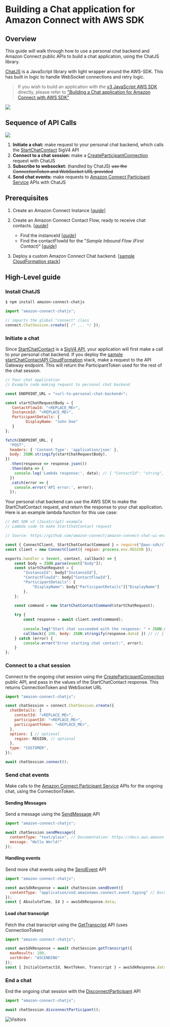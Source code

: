 # Building a Chat application for Amazon Connect with AWS SDK

## Overview

This guide will walk through how to use a personal chat backend and Amazon Connect public APIs to build a chat application, using the ChatJS library.

[ChatJS](https://www.npmjs.com/package/amazon-connect-chatjs) is a JavaScript library with light wrapper around the AWS-SDK. This has built in logic to handle WebSocket connections and retry logic.

> If you wish to build an application with the [v3 JavaScript AWS SDK](https://docs.aws.amazon.com/AWSJavaScriptSDK/v3/latest/Package/-aws-sdk-client-connectparticipant/) directly, please refer to ["Building a Chat application for Amazon Connect with AWS SDK"](https://github.com/spenlep-amzn/amazon-connect-chat-application-aws-sdk-guide)

![](./chat-application-architecture.png)

## Sequence of API Calls

![](./chat-application-api-calls.png)

1. **Initiate a chat:** make request to your personal chat backend, which calls the [StartChatContact](https://docs.aws.amazon.com/connect/latest/APIReference/API_StartChatContact.html) SigV4 API
2. **Connect to a chat session:** make a [CreateParticipantConnection](https://docs.aws.amazon.com/connect-participant/latest/APIReference/API_CreateParticipantConnection.html) request with ChatJS
3. **Subscribe to websocket:** (handled by ChatJS) ~~use the ConnectionToken and WebSocket URL provided~~
4. **Send chat events:** make requests to [Amazon Connect Participant Service](https://docs.aws.amazon.com/connect-participant/latest/APIReference/API_Operations.html) APIs with ChatJS

## Prerequisites

1. Create an Amazon Connect Instance [[_guide_](https://docs.aws.amazon.com/connect/latest/adminguide/amazon-connect-instances.html)]
2. Create an Amazon Connect Contact Flow, ready to receive chat contacts. [[_guide_](https://docs.aws.amazon.com/connect/latest/adminguide/chat.html)]

    * Find the instanceId [[_guide_](https://docs.aws.amazon.com/connect/latest/adminguide/find-instance-arn.html)]
    * Find the contactFlowId for the "_Sample Inbound Flow (First Contact)_“ [[_guide_](https://docs.aws.amazon.com/connect/latest/adminguide/find-contact-flow-id.html)]

1. Deploy a custom Amazon Connect Chat backend. [[sample CloudFormation stack](https://github.com/amazon-connect/amazon-connect-chat-ui-examples/tree/master/cloudformationTemplates/startChatContactAPI)]

## High-Level guide

### Install ChatJS

```sh
$ npm install amazon-connect-chatjs
```

```js
import "amazon-connect-chatjs"; 

// imports the global "connect" class
connect.ChatSession.create({ /* ... */ });
```

### Initiate a chat

Since [StartChatContact](https://docs.aws.amazon.com/connect/latest/APIReference/API_StartChatContact.html) is a [SigV4 API](https://docs.aws.amazon.com/IAM/latest/UserGuide/reference_aws-signing.html), your application will first make a call to your personal chat backend. If you deploy the [sample startChatContactAPI CloudFormation](https://github.com/amazon-connect/amazon-connect-chat-ui-examples/tree/master/cloudformationTemplates/startChatContactAPI) stack, make a request to the API Gateway endpoint. This will return the ParticipantToken used for the rest of the chat session. 

```js
// Your chat application
// Example code making request to personal chat backend

const ENDPOINT_URL = "<url-to-personal-chat-backend>";

const startChatRequestBody = {
   ContactFlowId: "<REPLACE_ME>",
   InstanceId: "<REPLACE_ME>",
   ParticipantDetails: {
         DisplayName: "John Doe"
   }
};

fetch(ENDPOINT_URL, {
  "POST",
  headers: { 'Content-Type': 'application/json' },
  body: JSON.stringify(startChatRequestBody), 
})
  .then(response => response.json())
  .then(data => {
    console.log('Lambda response:', data); // { "ContactId": "string", "ContinuedFromContactId": "string", "ParticipantId": "string", "ParticipantToken": "string" }
  })
  .catch(error => {
    console.error('API error:', error);
  });
```

Your personal chat backend can use the AWS SDK to make the StartChatContact request, and return the response to your chat application. Here is an example lambda function for this use case:

```js
// AWS SDK v3 (JavaScript) example
// Lambda code to make StartChatContact request

// Source: https://github.com/amazon-connect/amazon-connect-chat-ui-examples/blob/master/cloudformationTemplates/startChatContactAPI/js/startChatContact.js

const { ConnectClient, StartChatContactCommand } = require("@aws-sdk/client-connect");
const client = new ConnectClient({ region: process.env.REGION });

exports.handler = (event, context, callback) => {
    const body = JSON.parse(event["body"]);
    const startChatRequest = {
        "InstanceId": body["InstanceId"],
        "ContactFlowId": body["ContactFlowId"],
        "ParticipantDetails": {
            "DisplayName": body["ParticipantDetails"]["DisplayName"]
        },
    };
 
    const command = new StartChatContactCommand(startChatRequest);

    try {
        const response = await client.send(command);
        
        console.log("Start chat succeeded with the response: " + JSON.stringify(response.data));
        callback({ 200, body: JSON.stringify(response.data) }) // // { "ContactId": "string", "ContinuedFromContactId": "string", "ParticipantId": "string", "ParticipantToken": "string" }
    } catch (error) {
        console.error("Error starting chat contact:", error);
    }
};
```

### Connect to a chat session

Connect to the ongoing chat session using the [CreateParticipantConnection](https://docs.aws.amazon.com/connect-participant/latest/APIReference/API_CreateParticipantConnection.html) public API, and pass in the values of the StartChatContact response. This returns ConnectionToken and WebSocket URL

```js
import "amazon-connect-chatjs"; 

const chatSession = connect.ChatSession.create({
  chatDetails: { 
    contactId: "<REPLACE_ME>",
    participantId: "<REPLACE_ME>",
    participantToken: "<REPLACE_ME>",
  },
  options: { // optional
    region: REGION, // optional
  },
  type: "CUSTOMER", 
});

await chatSession.connect();
```

### Send chat events

Make calls to the [Amazon Connect Participant Service](https://docs.aws.amazon.com/connect-participant/latest/APIReference/API_Operations.html) APIs for the ongoing chat, using the ConnectionToken.

####  Sending Messages

Send a message using the [SendMessage](https://docs.aws.amazon.com/connect-participant/latest/APIReference/API_SendMessage.html) API

```js
import "amazon-connect-chatjs";

await chatSession.sendMessage({
  contentType: "text/plain", // Documentation: https://docs.aws.amazon.com/connect-participant/latest/APIReference/API_SendMessage.html#connectparticipant-SendMessage-request-ContentType
  message: "Hello World!"
});
```

####  Handling events

Send more chat events using the [SendEvent](https://docs.aws.amazon.com/connect-participant/latest/APIReference/API_SendEvent.html) API

```js
import "amazon-connect-chatjs";

const awsSdkResponse = await chatSession.sendEvent({
  contentType: "application/vnd.amazonaws.connect.event.typing" // Documentation: https://docs.aws.amazon.com/connect-participant/latest/APIReference/API_SendEvent.html#connectparticipant-SendEvent-request-ContentType
});
const { AbsoluteTime, Id } = awsSdkResponse.data;
```

#### Load chat transcript

Fetch the chat transcript using the [GetTranscript](https://docs.aws.amazon.com/connect-participant/latest/APIReference/API_GetTranscript.html) API (uses ConnectionToken)

```js
import "amazon-connect-chatjs";

const awsSdkResponse = await chatSession.getTranscript({
  maxResults: 100,
  sortOrder: "ASCENDING"
});
const { InitialContactId, NextToken, Transcript } = awsSdkResponse.data;
```

### End a chat

End the ongoing chat session with the [DisconnectParticipant](https://docs.aws.amazon.com/connect-participant/latest/APIReference/API_DisconnectParticipant.html) API

```js
import "amazon-connect-chatjs";

await chatSession.disconnectParticipant();
```

![Visitors](https://api.visitorbadge.io/api/visitors?path=https%3A%2F%2Fgithub.com%2Fspenlep-amzn%2Famazon-connect-chat-application-chatjs-guide&label=VIEWS&countColor=%23263759)

